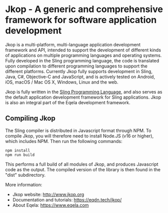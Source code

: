 Jkop - A generic and comprehensive framework for software application development
=================================================================================

Jkop is a multi-platform, multi-language application development framework and API,
intended to support the development of different kinds of applications on multiple
programming languages and operating systems. Fully developed in the Sling programming
language, the code is translated upon compilation to different programming languages
to support the different platforms. Currently Jkop fully supports development in
Sling, Java, C#, Objective-C and JavaScript, and is actively tested on Android, iOS,
macOS / Mac OS X, Windows, Linux and the web.

Jkop is fully written in the [Sling Programming Language](http://eqdn.tech/sling),
and also serves as the default application development framework for Sling applications.
Jkop is also an integral part of the Eqela development framework.

Compiling Jkop
--------------

The Sling compiler is distributed in Javascript format through NPM. To compile Jkop,
you will therefore need to install Node.JS (v16 or higher), which includes NPM. Then
run the following commands:

```
npm install
npm run build
```

This performs a full build of all modules of Jkop, and produces Javascript code as
the output. The compiled version of the library is then found in the "dist"
subdirectory.

More information:

* Jkop website: http://www.jkop.org
* Documentation and tutorials: https://eqdn.tech/jkop/
* About Eqela: https://www.eqela.com
